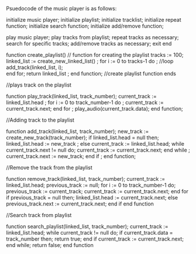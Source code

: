 Psuedocode of the music player is as follows:

initialize music player; 
initialize playlist;
initialize tracklist; 
initialize repeat function; 
initialize search function;
initialize add/remove function; 

play music player;
play tracks from playlist; 
repeat tracks as necessary; 
search for specific tracks;
add/remove tracks as necessary; 
exit 
end

function create_playlist()	// function for creating the playlist 
tracks := 100; 
linked_list := create_new_linked_list() ;
for i := 0 to tracks-1 do ;		//loop
add_track(linked_list, i); 		
end for;
return linked_list ;
end function;		//create playlist function ends

//plays track on the playlist

function play_track(linked_list, track_number); 
current_track := linked_list.head ;
for i := 0 to track_number-1 do ;
current_track := current_track.next; 
end for ;
play_audio(current_track.data); 
end function;

//Adding track to the playlist

function add_track(linked_list, track_number);
new_track := create_new_track(track_number); 
if linked_list.head = null then;
linked_list.head := new_track ;
else 
current_track := linked_list.head; 
while current_track.next != null do; 
current_track := current_track.next; 
end while ;
current_track.next := new_track; 
end if ;
end function;

//Remove the track from the playlist

function remove_track(linked_list, track_number);
current_track := linked_list.head;
previous_track := null;
for i := 0 to track_number-1 do; 
previous_track := current_track; 
current_track := current_track.next; 
end for 
if previous_track = null then;
linked_list.head := current_track.next; 
else 
previous_track.next := current_track.next; 
end if 
end function

//Search track from playlist

function search_playlist(linked_list, track_number);
current_track := linked_list.head;
while current_track != null do;
if current_track.data = track_number then;
return true;
end if 
current_track := current_track.next; 
end while;
return false; 
end function
